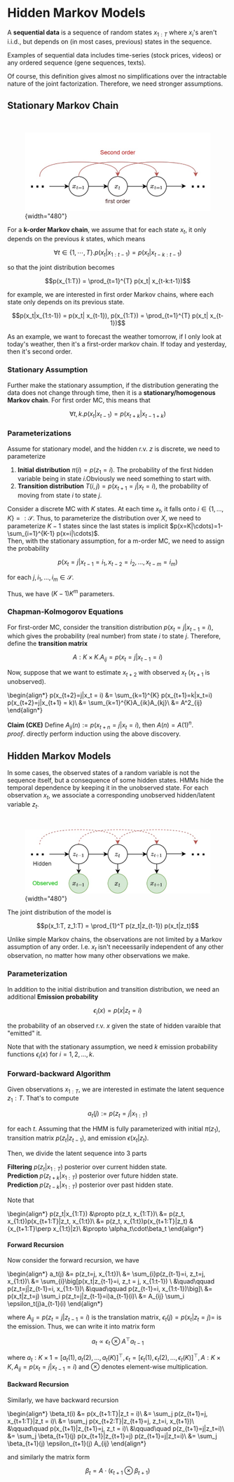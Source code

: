# Hidden Markov Models

A __sequential data__ is a sequence of random states $x_{1:T}$ where $x_{i}$'s aren't i.i.d., but depends on (in most cases, previous) states in the sequence. 

Examples of sequential data includes time-series (stock prices, videos) or any ordered sequence (gene sequences, texts). 

Of course, this definition gives almost no simplifications over the intractable nature of the joint factorization. Therefore, we need stronger assumptions. 

## Stationary Markov Chain

​<figure markdown>
![Markov Chain](./assets/mc.jpg){width="480"}
</figure>

For a  __k-order Markov chain__, we assume that for each state $x_t$, it only depends on the previous $k$ states, which means 

$$\forall t \in \{1,\cdots,T\}. p(x_t|x_{1:t-1}) = p(x_t| x_{t-k:t-1})$$

so that the joint distribution becomes

$$p(x_{1:T}) = \prod_{t=1}^{T} p(x_t| x_{t-k:t-1})$$

for example, we are interested in first order Markov chains, where each state only depends on its previous state. 

$$p(x_t|x_{1:t-1}) = p(x_t| x_{t-1}), p(x_{1:T}) = \prod_{t=1}^{T} p(x_t| x_{t-1})$$

As an example, we want to forecast the weather tomorrow, if I only look at today's weather, then it's a first-order markov chain. If today and yesterday, then it's second order. 

### Stationary Assumption

Further make the stationary assumption, if the distribution generating the data does not change through time, then it is a __stationary/homogenous Markov chain__. For first order MC, this means that 

$$\forall t, k. p(x_t|x_{t-1}) = p(x_{t+k}|x_{t-1+k})$$

### Parameterizations

Assume for stationary model, and the hidden r.v. $z$ is discrete, we need to parameterize
1. __Initial distribution__ $\pi(i) = p(z_1 = i)$. The probability of the first hidden variable being in state $i$.Obviously we need something to start with. 
2. __Transition distribution__ $T(i,j) = p(x_{t+1}=j|x_t=i)$, the probability of moving from state $i$ to state $j$. 

Consider a discrete MC with $K$ states. At each time $x_t$, it falls onto $i\in\{1,...,K\}=:\mathcal S$. Thus, to parameterize the distribution over $X$, we need to parameterize $K-1$ states since the last states is implicit $p(x=K|\cdots)=1-\sum_{i=1}^{K-1} p(x=i|\cdots)$.  
Then, with the stationary assumption, for a m-order MC, we need to assign the probability

$$p(x_t = j| x_{t-1} =i_1, x_{t-2}=i_2,...,x_{t-m} = i_m)$$

for each $j,i_1,...,i_m\in \mathcal S$.

Thus, we have $(K-1)K^m$ parameters.

### Chapman-Kolmogorov Equations
For first-order MC, consider the transition distribution $p(x_t = j| x_{t-1} =i)$, which gives the probability (real number) from state $i$ to state $j$. Therefore, define the __transition matrix__  

$$A: K\times K. A_{ij} = p(x_t = j| x_{t-1} =i)$$

Now, suppose that we want to estimate $x_{t+2}$ with observed $x_t$ ($x_{t+1}$ is unobserved). 

\begin{align*}
p(x_{t+2}=j|x_t = i) &= \sum_{k=1}^{K}  p(x_{t+1}=k|x_t=i) p(x_{t+2}=j|x_{t+1} = k)\\
&= \sum_{k=1}^{K}A_{ik}A_{kj}\\
&= A^2_{ij}
\end{align*}

__Claim (CKE)__ Define $A_{ij}(n):= p(x_{t+n}=j|x_t=i)$, then $A(n) = A(1)^n$.  
_proof_. directly perform induction using the above discovery.

## Hidden Markov Models

In some cases, the observed states of a random variable is not the sequence itself, but a consequence of some hidden states. HMMs hide the temporal dependence by keeping it in the unobserved state. For each observation $x_t$, we associate a corresponding unobserved hidden/latent variable $z_t$.

​<figure markdown>
   ![HMM](./assets/hmm.jpg){width="480"}
</figure>



The joint distribution of the model is 

$$p(x_1:T, z_1:T) = \prod_{1}^T p(z_t|z_{t-1}) p(x_t|z_t)$$

Unlike simple Markov chains, the observations are not limited by a Markov assumption of any order. I.e. $x_t$ isn't neceessarily independent of any other observation, no matter how many other observations we make.

### Parameterization

In addition to the initial distribution and transition distribution, we need an additional __Emission probability__ 

$$\epsilon_i(x) = p(x|z_t = i)$$ 

the probability of an observed r.v. $x$ given the state of hidden varaible that "emitted" it. 

Note that with the stationary assumption, we need $k$ emission probability functions $\epsilon_i(x)$ for $i = 1,2,...,k$. 

### Forward-backward Algorithm

Given observations $x_{1:T}$, we are interested in estimate the latent sequence $z_1:T$. That's to compute 

$$a_t(j):= p(z_t = j|x_{1:T})$$

 for each $t$. Assuming that the HMM is fully parameterized with initial $\pi(z_1)$, transition matrix $p(z_t|z_{t-1})$, and emission $\epsilon(x_t|z_t)$. 

Then, we divide the latent sequence into 3 parts

__Filtering__ $p(z_t|x_{1:T})$ posterior over current hidden state.  
__Prediction__ $p(z_{t+k}|x_{1:T})$ posterior over future hidden state.    
__Prediction__ $p(z_{t-k}|x_{1:T})$ posterior over past hidden state.   

Note that 

\begin{align*}
p(z_t|x_{1:T}) &\propto p(z_t, x_{1:T})\\
&= p(z_t, x_{1:t})p(x_{t+1:T}|z_t, x_{1:t})\\
&= p(z_t, x_{1:t})p(x_{t+1:T}|z_t) &{x_{t+1:T}\perp x_{1:t}|z}\\
&\propto \alpha_t\cdot\beta_t
\end{align*}

#### Forward Recursion 
Now consider the forward recursion, we have

\begin{align*}
a_t(j) &= p(z_t=j, x_{1:t})\\ 
&= \sum_{i}p(z_{t-1}=i, z_t=j, x_{1:t})\\
&= \sum_{i}\big[p(x_t|z_{t-1}=i, z_t = j, x_{1:t-1}) \\
&\quad\qquad p(z_t=j|z_{t-1}=i, x_{1:t-1})\\
&\quad\qquad p(z_{t-1}=i, x_{1:t-1})\big]\\
&= p(x_t|z_t=j) \sum_i p(z_t=j|z_{t-1}=i)a_{t-1}(i)\\
&=  A_{ij} \sum_i \epsilon_t(j)a_{t-1}(i)
\end{align*} 

where $A_{ij} = p(z_t=j|z_{t-1}=i)$ is the translation matrix, $\epsilon_t(j) = p(x_t|z_t=j)=$ is the emission. Thus, we can write it into matrix form 

$$a_t \propto \epsilon_t \otimes A^\top a_{t-1}$$

where $a_t: K\times 1 = [a_t(1), a_t(2), ..., a_t(K)]^\top, \epsilon_t = [\epsilon_t(1), \epsilon_t(2), ..., \epsilon_t(K)]^\top, A:K\times K, A_{ij} = p(x_t = j| x_{t-1} =i)$ and $\otimes$ denotes element-wise multiplication. 

#### Backward Recursion

Similarly, we have backward recursion

\begin{align*}
\beta_t(i) &= p(x_{t+1:T}|z_t = i)\\
&= \sum_j p(z_{t+1}=j, x_{t+1:T}|z_t = i)\\
&= \sum_j p(x_{t+2:T}|z_{t+1}=j, z_t=i, x_{t+1})\\
&\qquad\quad p(x_{t+1}|z_{t+1}=j, z_t = i)\\
&\qquad\quad p(z_{t+1}=j|z_t=i)\\
&= \sum_j \beta_{t+1}(j) p(x_{t+1}|z_{t+1}=j) p(z_{t+1}=j|z_t=i)\\
&= \sum_j \beta_{t+1}(j) \epsilon_{t+1}(j) A_{ij}
\end{align*}

and similarly the matrix form 

$$\beta_t = A\cdot (\epsilon_{t+1}\otimes\beta_{t+1})$$
